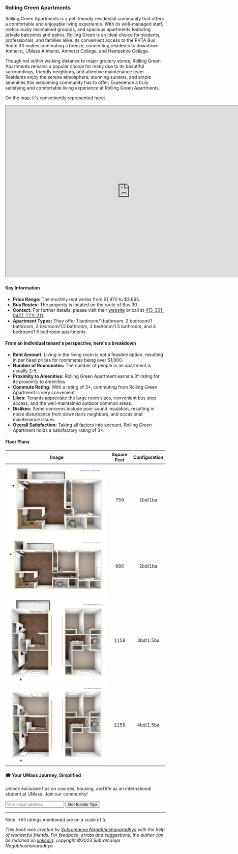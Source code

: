 ### Rolling Green Apartments
Rolling Green Apartments is a pet-friendly residential community that offers a comfortable and enjoyable living experience. With its well-managed staff, meticulously maintained grounds, and spacious apartments featuring private balconies and patios, Rolling Green is an ideal choice for students, professionals, and families alike. Its convenient access to the PVTA Bus Route 30 makes commuting a breeze, connecting residents to downtown Amherst, UMass Amherst, Amherst College, and Hampshire College.

Though not within walking distance to major grocery stores, Rolling Green Apartments remains a popular choice for many due to its beautiful surroundings, friendly neighbors, and attentive maintenance team. Residents enjoy the serene atmosphere, stunning sunsets, and ample amenities this welcoming community has to offer. Experience a truly satisfying and comfortable living experience at Rolling Green Apartments.

On the map, it's conveniently represented here:
<div class="responsive-container">
    <iframe src="https://www.google.com/maps/d/embed?mid=1rZiyvcIpwlTM4Zofqmo72UoPN6mK0sA&ehbc=2E312F" width="780" height="540"></iframe>
</div>

#### Key Information
- **Price Range:** The monthly rent varies from $1,970 to $3,665.
- **Bus Routes:** The property is located on the route of Bus 30.
- **Contact:** For further details, please visit their [website](https://www.rollinggreenbc.com) or call at [413-301-0477, TTY: 711](tel:413-301-0477).
- **Apartment Types:** They offer 1 bedroom/1 bathroom, 2 bedroom/1 bathroom, 2 bedroom/1.5 bathroom, 3 bedroom/1.5 bathroom, and 4 bedroom/1.5 bathroom apartments.

#### From an individual tenant's perspective, here's a breakdown
- **Rent Amount:** Living in the living room is not a feasible option, resulting in per head prices for roommates being over $1,000.
- **Number of Roommates:** The number of people in an apartment is usually 2-5.
- **Proximity to Amenities:** Rolling Green Apartment earns a 3* rating for its proximity to amenities.
- **Commute Rating:** With a rating of 3*, commuting from Rolling Green Apartment is very convenient.
- **Likes:** Tenants appreciate the large room sizes, convenient bus stop access, and the well-maintained outdoor common areas.
- **Dislikes:** Some concerns include poor sound insulation, resulting in noise disturbance from downstairs neighbors, and occasional maintenance issues.
- **Overall Satisfaction:** Taking all factors into account, Rolling Green Apartment holds a satisfactory rating of 3*.

#### Floor Plans
| Image | Square Feet | Configuration |
| :---: | :---: | :---: |
| ![Floor Plan 1](/assets/rollinggreen_floorplan_1.webp) | 759 | 1bd/1ba |
| ![Floor Plan 2](/assets/rollinggreen_floorplan_2.webp) | 986 | 2bd/1ba |
| ![Floor Plan 3](/assets/rollinggreen_floorplan_3.webp) | 1158 | 3bd/1.5ba |
| ![Floor Plan 3](/assets/rollinggreen_floorplan_4.webp) | 1158 | 4bd/1.5ba |

<div class="new-newsletter">
    <h4>🎓 Your UMass Journey, Simplified</h4>
    <p>Unlock exclusive tips on courses, housing, and life as an international student at UMass. Join our community!</p>
    <form class="newsletter-form">
        <input type="email" name="email" placeholder="Your email address" required>
        <button type="submit" class="newsletter-btn">Get Insider Tips</button>
    </form>
</div>

---
Note: 
*All ratings mentioned are on a scale of 5.

*This book was created by [Subramanya Nagabhushanaradhya](https://subramanya.ai) with the help of wonderful friends. For feedback, errata and suggestions, the author can be reached on [linkedin](https://www.linkedin.com/in/nsubramanya). copyright ©2023 Subramanya Nagabhushanaradhya*
